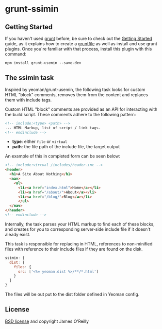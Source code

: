# grunt-ssimin

## Getting Started
If you haven't used [grunt][] before, be sure to check out the [Getting Started][] guide, as it explains how to create a [gruntfile][Getting Started] as well as install and use grunt plugins. Once you're familiar with that process, install this plugin with this command:

```shell
npm install grunt-usemin --save-dev
```

[grunt]: http://gruntjs.com/
[Getting Started]: https://github.com/gruntjs/grunt/blob/devel/docs/getting_started.md

## The ssimin task

Inspired by yeoman/grunt-usemin, the following task looks for custom HTML "block" comments, removes them from the content and replaces them with include tags.

Custom HTML "block" comments are provided as an API for interacting with the build script. These comments adhere to the following pattern:

```html
<!-- include:<type> <path> -->
... HTML Markup, list of script / link tags.
<!-- endinclude -->
```

- **type**: either `file` or `virtual`
- **path**: the file path of the include file, the target output

An example of this in completed form can be seen below:

```html
<!-- include:virtual /includes/header.inc -->
<header>
  <h1>A Site About Nothing</h1>
  <nav>
    <ul>
      <li><a href="index.html">Home</a></li>
      <li><a href="/about/">About</a></li>
      <li><a href="/blog/">Blog</a></li>
      </ul>
  </nav>
</header>
<!-- endinclude -->
```

Internally, the task parses your HTML markup to find each of these blocks, and creates for you to corresponding server-side include file if it doesn't aleady exist.

This task is responsible for replacing in HTML, references to non-minified files with reference to their include files if they are found on the disk.

```js
ssimin: {
  dist: {
    files: {
      src: ['<%= yeoman.dist %>/**/*.html']
    }
  }
}
```

The files will be out put to the dist folder defined in Yeoman config.


## License

[BSD license](https://github.com/jamesor/grunt-ssimin/blob/master/LICENSE-BSD) and copyright James O'Reilly
